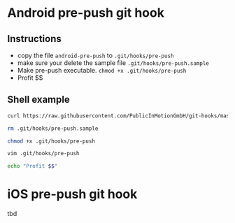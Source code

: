 # Android pre-push git hook

## Instructions

- copy the file `android-pre-push` to `.git/hooks/pre-push`
- make sure your delete the sample file `.git/hooks/pre-push.sample`
- Make pre-push executable. `chmod +x .git/hooks/pre-push`
- Profit $$

## Shell example

```bash
curl https://raw.githubusercontent.com/PublicInMotionGmbH/git-hooks/master/pre-push/android-pre-push.sh > .git/hooks/pre-push

rm .git/hooks/pre-push.sample

chmod +x .git/hooks/pre-push

vim .git/hooks/pre-push

echo "Profit $$"
```
 
 
# iOS pre-push git hook 
 
tbd